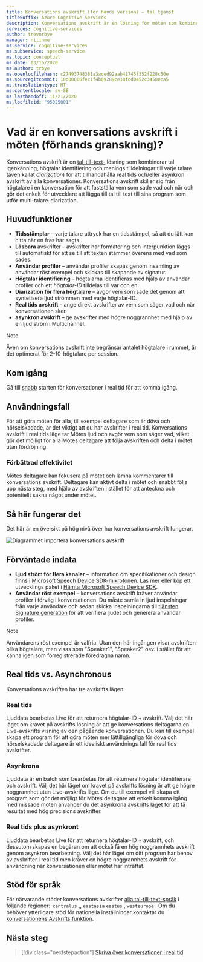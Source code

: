 ```yaml
---
title: Konversations avskrift (för hands version) – tal tjänst
titleSuffix: Azure Cognitive Services
description: Konversations avskrift är en lösning för möten som kombinerar igenkänning, högtalar-ID och diarization för att tillhandahålla avskrift av alla konversationer.
services: cognitive-services
author: trevorbye
manager: nitinme
ms.service: cognitive-services
ms.subservice: speech-service
ms.topic: conceptual
ms.date: 03/16/2020
ms.author: trbye
ms.openlocfilehash: c27493748381a3aced92aab41745f352f228c50e
ms.sourcegitcommit: 10d00006fec1f4b69289ce18fdd0452c3458eca5
ms.translationtype: MT
ms.contentlocale: sv-SE
ms.lasthandoff: 11/21/2020
ms.locfileid: "95025001"
---
```

# <a name="what-is-conversation-transcription-in-meetings-preview"></a>Vad är en konversations avskrift i möten (förhands granskning)?

Konversations avskrift är en [tal-till-text-](speech-to-text.md) lösning som kombinerar tal igenkänning, högtalar identifiering och menings tilldelningar till varje talare (även kallat _diarization_) för att tillhandahålla real tids och/eller asynkron avskrift av alla konversationer. Konversations avskrift skiljer sig från högtalare i en konversation för att fastställa vem som sade vad och när och gör det enkelt för utvecklare att lägga till tal till text till sina program som utför multi-talare-diarization.

## <a name="key-features"></a>Huvudfunktioner

- **Tidsstämplar** – varje talare uttryck har en tidsstämpel, så att du lätt kan hitta när en fras har sagts.
- **Läsbara** avskrifter – avskrifter har formatering och interpunktion läggs till automatiskt för att se till att texten stämmer överens med vad som sades.
- **Användar profiler** – användar profiler skapas genom insamling av användar röst exempel och skickas till skapande av signatur.
- **Högtalar identifiering** – högtalarna identifieras med hjälp av användar profiler och ett _högtalar-ID_ tilldelas till var och en.
- **Diarization för flera högtalare** – avgör vem som sade det genom att syntetisera ljud strömmen med varje högtalar-ID.
- **Real tids avskrift** – ange direkt avskrifter av vem som säger vad och när konversationen sker.
- **asynkron avskrift** – ge avskrifter med högre noggrannhet med hjälp av en ljud ström i Multichannel.

> [!NOTE]
> Även om konversations avskrift inte begränsar antalet högtalare i rummet, är det optimerat för 2-10-högtalare per session.

## <a name="get-started"></a>Kom igång

Gå till [snabb](how-to-use-conversation-transcription.md) starten för konversationer i real tid för att komma igång.

## <a name="use-cases"></a>Användningsfall

För att göra möten för alla, till exempel deltagare som är döva och hörselskadade, är det viktigt att du har avskrifter i real tid. Konversations avskrift i real tids läge tar Mötes ljud och avgör vem som säger vad, vilket gör det möjligt för alla Mötes deltagare att följa avskriften och delta i mötet utan fördröjning.

### <a name="improved-efficiency"></a>Förbättrad effektivitet

Mötes deltagare kan fokusera på mötet och lämna kommentarer till konversations avskrift. Deltagare kan aktivt delta i mötet och snabbt följa upp nästa steg, med hjälp av avskriften i stället för att anteckna och potentiellt sakna något under mötet.

## <a name="how-it-works"></a>Så här fungerar det

Det här är en översikt på hög nivå över hur konversations avskrift fungerar.

![Diagrammet importera konversations avskrift](media/scenarios/conversation-transcription-service.png)

## <a name="expected-inputs"></a>Förväntade indata

- **Ljud ström för flera kanaler** – information om specifikationer och design finns i [Microsoft Speech Device SDK-mikrofonen](./speech-devices-sdk-microphone.md). Läs mer eller köp ett utvecklings paket i [Hämta Microsoft Speech Device SDK](./get-speech-devices-sdk.md).
- **Användar röst exempel** – konversations avskrift kräver användar profiler i förväg i konversationen. Du måste samla in ljud inspelningar från varje användare och sedan skicka inspelningarna till [tjänsten Signature generation](https://aka.ms/cts/signaturegenservice) för att verifiera ljudet och generera användar profiler.

> [!NOTE]
> Användarens röst exempel är valfria. Utan den här ingången visar avskriften olika högtalare, men visas som "Speaker1", "Speaker2" osv. i stället för att känna igen som förregistrerade föredragna namn.


## <a name="real-time-vs-asynchronous"></a>Real tids vs. Asynchronous

Konversations avskriften har tre avskrifts lägen:

### <a name="real-time"></a>Real tids

Ljuddata bearbetas Live för att returnera högtalar-ID + avskrift. Välj det här läget om kravet på avskrifts lösning är att ge konversations deltagarna en Live-avskrifts visning av den pågående konversationen. Du kan till exempel skapa ett program för att göra möten mer lättillgängliga för döva och hörselskadade deltagare är ett idealiskt användnings fall för real tids avskrifter.

### <a name="asynchronous"></a>Asynkrona

Ljuddata är en batch som bearbetas för att returnera högtalar identifierare och avskrift. Välj det här läget om kravet på avskrifts lösning är att ge högre noggrannhet utan Live-avskrifts läge. Om du till exempel vill skapa ett program som gör det möjligt för Mötes deltagare att enkelt komma igång med missade möten använder du det asynkrona avskrifts läget för att få resultat med hög precisions avskrifter.

### <a name="real-time-plus-asynchronous"></a>Real tids plus asynkront

Ljuddata bearbetas Live för att returnera högtalar-ID + avskrift, och dessutom skapas en begäran om att också få en hög noggrannhets avskrift genom asynkron bearbetning. Välj det här läget om ditt program har behov av avskrifter i real tid men kräver en högre noggrannhets avskrift för användning när konversationen eller mötet har inträffat.

## <a name="language-support"></a>Stöd för språk

För närvarande stöder konversations avskrifter [alla tal-till-text-språk](language-support.md#speech-to-text) i följande regioner:  `centralus` ,, `eastasia` `eastus` , `westeurope` . Om du behöver ytterligare stöd för nationella inställningar kontaktar du [konversationens Avskrifts funktion](mailto:CTSFeatureCrew@microsoft.com).

## <a name="next-steps"></a>Nästa steg

> [!div class="nextstepaction"]
> [Skriva över konversationer i real tid](how-to-use-conversation-transcription.md)